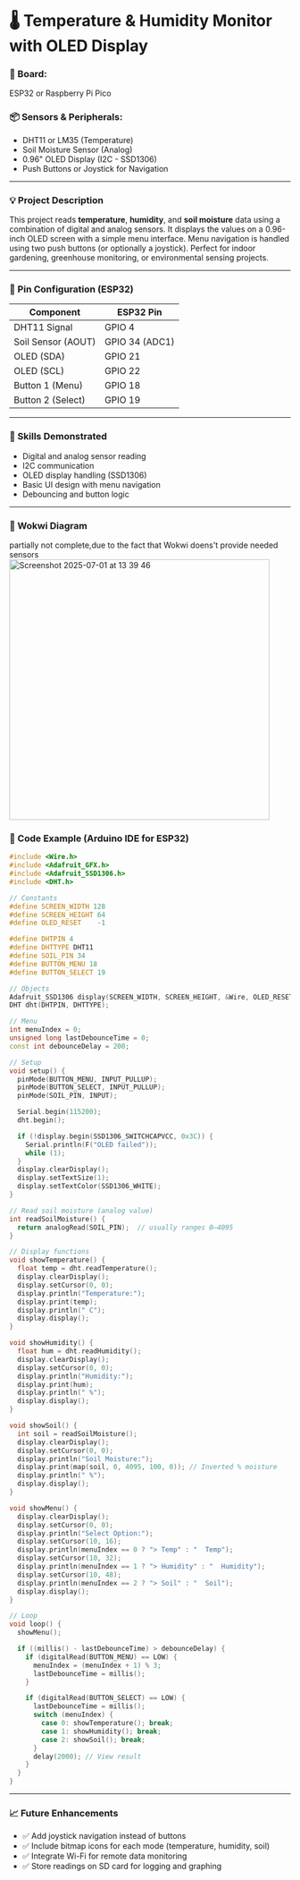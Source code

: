 # 🌡️ Temperature & Humidity Monitor with OLED Display

### 🧰 Board:

ESP32 or Raspberry Pi Pico

### 📦 Sensors & Peripherals:

* DHT11 or LM35 (Temperature)
* Soil Moisture Sensor (Analog)
* 0.96" OLED Display (I2C - SSD1306)
* Push Buttons or Joystick for Navigation

---

### 💡 Project Description

This project reads **temperature**, **humidity**, and **soil moisture** data using a combination of digital and analog sensors. It displays the values on a 0.96-inch OLED screen with a simple menu interface. Menu navigation is handled using two push buttons (or optionally a joystick). Perfect for indoor gardening, greenhouse monitoring, or environmental sensing projects.



---

### 🔌 Pin Configuration (ESP32)

| Component          | ESP32 Pin      |
| ------------------ | -------------- |
| DHT11 Signal       | GPIO 4         |
| Soil Sensor (AOUT) | GPIO 34 (ADC1) |
| OLED (SDA)         | GPIO 21        |
| OLED (SCL)         | GPIO 22        |
| Button 1 (Menu)    | GPIO 18        |
| Button 2 (Select)  | GPIO 19        |

---

### 🧠 Skills Demonstrated

* Digital and analog sensor reading
* I2C communication
* OLED display handling (SSD1306)
* Basic UI design with menu navigation
* Debouncing and button logic

---

### 🧠  Wokwi Diagram

partially not complete,due to the fact that Wokwi doens't provide needed sensors 
<img width="466" alt="Screenshot 2025-07-01 at 13 39 46" src="https://github.com/user-attachments/assets/50ebab61-69fd-4474-827c-b63cddc0e0b8" />


### 🧾 Code Example (Arduino IDE for ESP32)

```cpp
#include <Wire.h>
#include <Adafruit_GFX.h>
#include <Adafruit_SSD1306.h>
#include <DHT.h>

// Constants
#define SCREEN_WIDTH 128
#define SCREEN_HEIGHT 64
#define OLED_RESET    -1

#define DHTPIN 4
#define DHTTYPE DHT11
#define SOIL_PIN 34
#define BUTTON_MENU 18
#define BUTTON_SELECT 19

// Objects
Adafruit_SSD1306 display(SCREEN_WIDTH, SCREEN_HEIGHT, &Wire, OLED_RESET);
DHT dht(DHTPIN, DHTTYPE);

// Menu
int menuIndex = 0;
unsigned long lastDebounceTime = 0;
const int debounceDelay = 200;

// Setup
void setup() {
  pinMode(BUTTON_MENU, INPUT_PULLUP);
  pinMode(BUTTON_SELECT, INPUT_PULLUP);
  pinMode(SOIL_PIN, INPUT);

  Serial.begin(115200);
  dht.begin();

  if (!display.begin(SSD1306_SWITCHCAPVCC, 0x3C)) {
    Serial.println(F("OLED failed"));
    while (1);
  }
  display.clearDisplay();
  display.setTextSize(1);
  display.setTextColor(SSD1306_WHITE);
}

// Read soil moisture (analog value)
int readSoilMoisture() {
  return analogRead(SOIL_PIN);  // usually ranges 0–4095
}

// Display functions
void showTemperature() {
  float temp = dht.readTemperature();
  display.clearDisplay();
  display.setCursor(0, 0);
  display.println("Temperature:");
  display.print(temp);
  display.println(" C");
  display.display();
}

void showHumidity() {
  float hum = dht.readHumidity();
  display.clearDisplay();
  display.setCursor(0, 0);
  display.println("Humidity:");
  display.print(hum);
  display.println(" %");
  display.display();
}

void showSoil() {
  int soil = readSoilMoisture();
  display.clearDisplay();
  display.setCursor(0, 0);
  display.println("Soil Moisture:");
  display.print(map(soil, 0, 4095, 100, 0)); // Inverted % moisture
  display.println(" %");
  display.display();
}

void showMenu() {
  display.clearDisplay();
  display.setCursor(0, 0);
  display.println("Select Option:");
  display.setCursor(10, 16);
  display.println(menuIndex == 0 ? "> Temp" : "  Temp");
  display.setCursor(10, 32);
  display.println(menuIndex == 1 ? "> Humidity" : "  Humidity");
  display.setCursor(10, 48);
  display.println(menuIndex == 2 ? "> Soil" : "  Soil");
  display.display();
}

// Loop
void loop() {
  showMenu();

  if ((millis() - lastDebounceTime) > debounceDelay) {
    if (digitalRead(BUTTON_MENU) == LOW) {
      menuIndex = (menuIndex + 1) % 3;
      lastDebounceTime = millis();
    }

    if (digitalRead(BUTTON_SELECT) == LOW) {
      lastDebounceTime = millis();
      switch (menuIndex) {
        case 0: showTemperature(); break;
        case 1: showHumidity(); break;
        case 2: showSoil(); break;
      }
      delay(2000); // View result
    }
  }
}
```

---

### 📈 Future Enhancements

* ✅ Add joystick navigation instead of buttons
* ✅ Include bitmap icons for each mode (temperature, humidity, soil)
* ✅ Integrate Wi-Fi for remote data monitoring
* ✅ Store readings on SD card for logging and graphing

